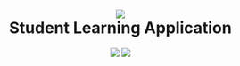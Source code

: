 <h1 align="center">
  <a href="https://via.placeholder.com/200"><img src="https://via.placeholder.com/200"></a>
  <br>
  Student Learning Application
</h1>
<p align="center">
  <a href="https://travis-ci.com/COsborn2/student-learning-application"><img src="https://travis-ci.com/COsborn2/student-learning-application.svg?branch=master"></a>
  <a href="https://standardjs.com"><img src="https://img.shields.io/badge/code_style-standard-brightgreen.svg"></a>
</p>
